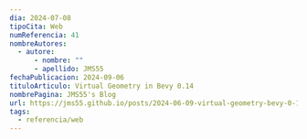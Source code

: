 ```yaml
---
dia: 2024-07-08
tipoCita: Web
numReferencia: 41
nombreAutores:
  - autore:
      - nombre: ""
      - apellido: JMS55
fechaPublicacion: 2024-09-06
tituloArticulo: Virtual Geometry in Bevy 0.14
nombrePagina: JMS55's Blog
url: https://jms55.github.io/posts/2024-06-09-virtual-geometry-bevy-0-14/
tags:
  - referencia/web
---
```

